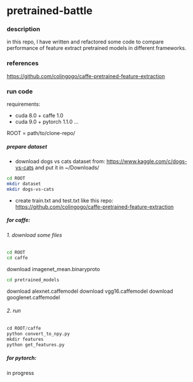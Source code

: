 # pretrained-battle

### description
in this repo, I have written and refactored some code to compare performance of feature extract pretrained models
in different frameworks.

### references
https://github.com/colingogo/caffe-pretrained-feature-extraction

### run code
requirements:
- cuda 8.0 + caffe 1.0
- cuda 9.0 + pytorch 1.1.0
...


ROOT = path/to/clone-repo/


##### prepare dataset
- download dogs vs cats dataset from: https://www.kaggle.com/c/dogs-vs-cats and put it in ~/Downloads/

```sh
cd ROOT
mkdir dataset
mkdir dogs-vs-cats
```

- create train.txt and test.txt like this repo: https://github.com/colingogo/caffe-pretrained-feature-extraction

##### for caffe:
###### 1. download some files

```sh
cd ROOT
cd caffe
```

download imagenet_mean.binaryproto

```sh
cd pretrained_models
```

download alexnet.caffemodel
download vgg16.caffemodel
download googlenet.caffemodel

###### 2. run

```python
cd ROOT/caffe
python convert_to_npy.py
mkdir features
python get_features.py
```

##### for pytorch:
in progress